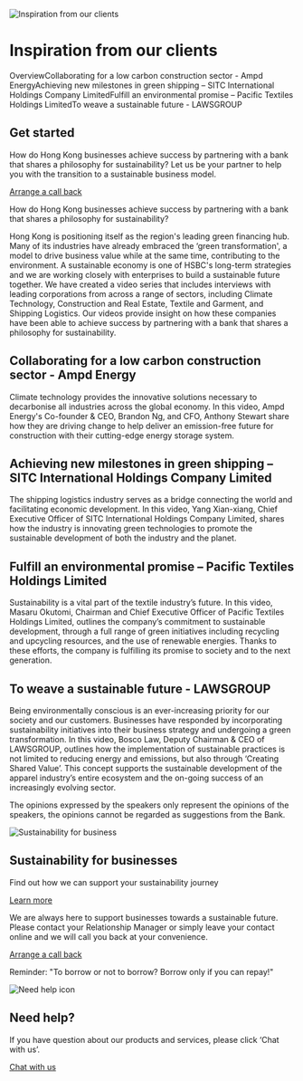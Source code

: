 ![Inspiration from our clients](/-/media/media/hong-kong/images/campaigns/_customer-stories-sustainable-finance.jpg?h=1333&iar=0&w=2000&hash=D3D7125F52DE05E30A5F82C50E29CDD8 "Inspiration from our clients")

# Inspiration from our clients

OverviewCollaborating for a low carbon construction sector - Ampd EnergyAchieving new milestones in green shipping – SITC International Holdings Company LimitedFulfill an environmental promise – Pacific Textiles Holdings LimitedTo weave a sustainable future - LAWSGROUP

## Get started

How do Hong Kong businesses achieve success by partnering with a bank that shares a philosophy for sustainability? Let us be your partner to help you with the transition to a sustainable business model.

[Arrange a call back](https://www.business.hsbc.com.hk/en-gb/arrange-a-call-back-lending?pid=HBHK:EHYS:EHYS:PS:CMB:DIG:PRO:0621:001:LDN)

How do Hong Kong businesses achieve success by partnering with a bank that shares a philosophy for sustainability?

Hong Kong is positioning itself as the region's leading green financing hub. Many of its industries have already embraced the ‘green transformation', a model to drive business value while at the same time, contributing to the environment. A sustainable economy is one of HSBC's long-term strategies and we are working closely with enterprises to build a sustainable future together. We have created a video series that includes interviews with leading corporations from across a range of sectors, including Climate Technology, Construction and Real Estate, Textile and Garment, and Shipping Logistics. Our videos provide insight on how these companies have been able to achieve success by partnering with a bank that shares a philosophy for sustainability.

## Collaborating for a low carbon construction sector - Ampd Energy

Climate technology provides the innovative solutions necessary to decarbonise all industries across the global economy. In this video, Ampd Energy's Co-founder & CEO, Brandon Ng, and CFO, Anthony Stewart share how they are driving change to help deliver an emission-free future for construction with their cutting-edge energy storage system.

## Achieving new milestones in green shipping – SITC International Holdings Company Limited

The shipping logistics industry serves as a bridge connecting the world and facilitating economic development. In this video, Yang Xian-xiang, Chief Executive Officer of SITC International Holdings Company Limited, shares how the industry is innovating green technologies to promote the sustainable development of both the industry and the planet.

## Fulfill an environmental promise – Pacific Textiles Holdings Limited

Sustainability is a vital part of the textile industry’s future. In this video, Masaru Okutomi, Chairman and Chief Executive Officer of Pacific Textiles Holdings Limited, outlines the company’s commitment to sustainable development, through a full range of green initiatives including recycling and upcycling resources, and the use of renewable energies. Thanks to these efforts, the company is fulfilling its promise to society and to the next generation.

## To weave a sustainable future - LAWSGROUP

Being environmentally conscious is an ever-increasing priority for our society and our customers. Businesses have responded by incorporating sustainability initiatives into their business strategy and undergoing a green transformation. In this video, Bosco Law, Deputy Chairman & CEO of LAWSGROUP, outlines how the implementation of sustainable practices is not limited to reducing energy and emissions, but also through ‘Creating Shared Value’. This concept supports the sustainable development of the apparel industry’s entire ecosystem and the on-going success of an increasingly evolving sector.

The opinions expressed by the speakers only represent the opinions of the speakers, the opinions cannot be regarded as suggestions from the Bank.

![Sustainability for business](/-/media/media/hong-kong/images/campaigns/sustainability-for-businesses-image.jpg?h=555&iar=0&w=1025&hash=2C333EB3BEBC624557BAD9B0F2FBECD8 "Sustainability for business")

## Sustainability for businesses

Find out how we can support your sustainability journey

[Learn more](/en-gb/campaigns/sustainability-for-business)

We are always here to support businesses towards a sustainable future. Please contact your Relationship Manager or simply leave your contact online and we will call you back at your convenience.

[Arrange a call back](https://www.business.hsbc.com.hk/en-gb/arrange-a-call-back-lending?pid=HBHK:EHYS:EHYS:PS:CMB:DIG:PRO:0621:001:LDN)

Reminder: "To borrow or not to borrow? Borrow only if you can repay!"

![Need help icon](/-/media/media/common/images/contact-us-img.png?h=604&iar=0&w=768&hash=A5675187A2C4B175E0CA7B5AD27C3A66 "Need help icon")

## Need help?

If you have question about our products and services, please click ‘Chat with us’.

[Chat with us](##)